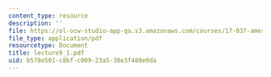 ```yaml
---
content_type: resource
description: ''
file: https://ol-ocw-studio-app-qa.s3.amazonaws.com/courses/17-037-american-political-thought-spring-2004/b578e501c8bfc00923a538e3f488e0da_lecture9_1.pdf
file_type: application/pdf
resourcetype: Document
title: lecture9_1.pdf
uid: b578e501-c8bf-c009-23a5-38e3f488e0da
---
```

